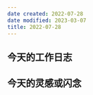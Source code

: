 ```yaml
---
date created: 2022-07-28
date modified: 2023-03-07
title: 2022-07-28
---
```


## 今天的工作日志

## 今天的灵感或闪念
